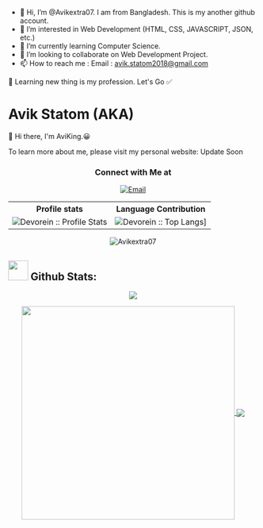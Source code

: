 - 👋 Hi, I’m @Avikextra07. I am from Bangladesh.  This is my another github account.
- 👀 I’m interested in Web Development (HTML, CSS, JAVASCRIPT, JSON, etc.)
- 🌱 I’m currently learning Computer Science.
- 💞️ I’m looking to collaborate on Web Development Project.
- 📫 How to reach me : Email : avik.statom2018@gmail.com

📖 Learning new thing is my profession. Let's Go ✅ 

<!---
Avikextra07/Avikextra07 is a ✨ special ✨ repository because its `README.md` (this file) appears on your GitHub profile.
You can click the Preview link to take a look at your changes.
--->



# Avik Statom (AKA)
:wave: Hi there, I'm AviKing.😀


To learn more about me, please visit my personal website: Update Soon
<h3 align="center"> Connect with Me at </h3>

<p align="center">
<a href="mailto:avik.statom2018@gmail.com"><img alt="Email" src="https://img.shields.io/badge/Gmail-avik.statom2018@gmail.com-red?style=flat&logo=gmail"></a>
</p>

<p align="center">
   <table>
      <tr>
       <th>Profile stats  </th>
       <th>Language Contribution</th>
     </tr>
      <tr>
       <td><img alt="Devorein :: Profile Stats" src="https://github-readme-stats.vercel.app/api?username=Avikextra07&show_icons=true&theme=dark"> </td>
       <td><img alt="Devorein :: Top Langs]" src="https://github-readme-stats.vercel.app/api/top-langs/?username=kishormorol&langs_count=10&theme=tokyonight&layout=compact&hide=html"> </td>
     </tr>
   </table>
</p>


<p align="center"> <img src="https://komarev.com/ghpvc/?username=Avikextra07&label=Profile%20views&color=0e75b6&style=flat" alt="Avikextra07" /> </p> 

## <img src="https://media.giphy.com/media/ZCN6F3FAkwsyOGU2RS/giphy.gif" width="40"> **Github Stats:**

<p align="center">
   <img align="center" src="https://github-readme-streak-stats.herokuapp.com/?user=Avikextra07&theme=algolia&hide_border=false"/>
</p>

 <p align="center">
  <a href="https://github.com/Avikextra07">
   <img width="430" align="center" src="https://github-readme-stats.vercel.app/api?username=Avikextra07&show_icons=true&theme=algolia&count_private=true">
  </a>
  <a href="https://github.com/Avikextra07">
    <img align="center" src="https://github-readme-stats.anuraghazra1.vercel.app/api/top-langs/?username=Avikextra07&layout=compact&theme=algolia&langs_count=6" />
  </a>
 </p>
